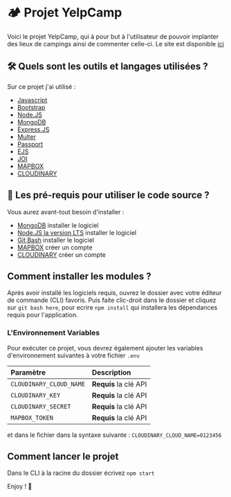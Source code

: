 # 🏕 Projet YelpCamp

Voici le projet YelpCamp, qui à pour but à l'utilisateur de pouvoir implanter des lieux de campings ainsi de commenter celle-ci.
Le site est disponible [ici](https://guarded-wildwood-12191.herokuapp.com/)

## 🛠 Quels sont les outils et langages utilisées ?

Sur ce projet j'ai utilisé :

- [Javascript](https://www.javascript.com/)
- [Bootstrap](https://getbootstrap.com/)
- [Node.JS](https://nodejs.org/en/)
- [MongoDB](https://www.mongodb.com/try/download/community)
- [Express.JS](https://expressjs.com/fr/)
- [Multer](https://github.com/expressjs/multer)
- [Passport](https://www.passportjs.org/)
- [EJS](https://ejs.co/)
- [JOI](https://joi.dev/api/?v=17.6.0)
- [MAPBOX](https://www.mapbox.com/)
- [CLOUDINARY](https://cloudinary.com/)

## 🤔 Les pré-requis pour utiliser le code source ?

Vous aurez avant-tout besoin d'installer :

- [MongoDB](https://www.mongodb.com/try/download/community) installer le logiciel
- [Node.JS la version LTS](https://nodejs.org/en/download/) installer le logiciel
- [Git Bash](https://git-scm.com/downloads) installer le logiciel
- [MAPBOX](https://www.mapbox.com/) créer un compte
- [CLOUDINARY](https://cloudinary.com/) créer un compte

## Comment installer les modules ?

Après avoir installé les logiciels requis, ouvrez le dossier avec votre éditeur de commande (CLI) favoris.
Puis faite clic-droit dans le dossier et cliquez sur `git bash here`, pour ecrire `npm install` qui installera les dépendances requis pour l'application.

### L'Environnement Variables

Pour exécuter ce projet, vous devrez également ajouter les variables d'environnement suivantes à votre fichier `.env`

| Paramètre | Description                |
| :-------- | :------------------------- |
| `CLOUDINARY_CLOUD_NAME` | **Requis** la clé API |
| `CLOUDINARY_KEY` | **Requis** la clé API |
| `CLOUDINARY_SECRET` | **Requis** la clé API |
| `MAPBOX_TOKEN` | **Requis** la clé API |

et dans le fichier dans la syntaxe suivante : ``` CLOUDINARY_CLOUD_NAME=0123456 ```

## Comment lancer le projet

Dans le CLI à la racine du dossier écrivez `npm start`


Enjoy ! 🤩
